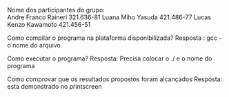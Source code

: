 Nome dos participantes do grupo:  
Andre Franco Raineri 321.636-81
Luana Miho Yasuda 421.486-77
Lucas Kenzo Kawamoto 421.456-51

Como compilar o programa na plataforma disponibilizada? 
Resposta : gcc -o nome do arquivo 

Como executar o programa?
Resposta: Precisa colocar o ./ e o nome do programa

Como comprovar que os resultados propostos foram alcançados
Resposta: esta demonstrado no printscreen
